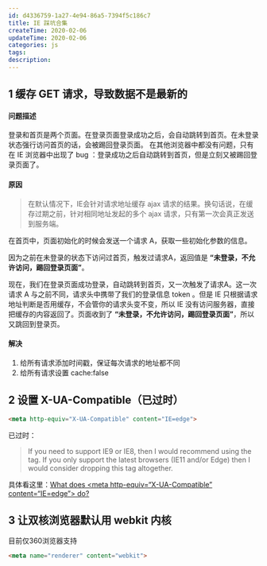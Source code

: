 ```yaml
---
id: d4336759-1a27-4e94-86a5-7394f5c186c7
title: IE 踩坑合集
createTime: 2020-02-06
updateTime: 2020-02-06
categories: js
tags: 
description: 
---
```

## 1 缓存 GET 请求，导致数据不是最新的
#### 问题描述
登录和首页是两个页面。在登录页面登录成功之后，会自动跳转到首页。在未登录状态强行访问首页的话，会被踢回登录页面。
在其他浏览器中都没有问题，只有在 IE 浏览器中出现了 bug ：登录成功之后自动跳转到首页，但是立刻又被踢回登录页面了。

#### 原因

> 在默认情况下，IE会针对请求地址缓存 ajax 请求的结果。换句话说，在缓存过期之前，针对相同地址发起的多个 ajax
> 请求，只有第一次会真正发送到服务端。

在首页中，页面初始化的时候会发送一个请求 A，获取一些初始化参数的信息。

因为之前在未登录的状态下访问过首页，触发过请求A，返回值是 **“未登录，不允许访问，踢回登录页面”**。

现在，我们在登录页面成功登录，自动跳转到首页，又一次触发了请求A。这一次请求 A 与之前不同，请求头中携带了我们的登录信息 token 。但是 IE 只根据请求地址判断是否用缓存，不会管你的请求头变不变，所以 IE 没有访问服务器，直接把缓存的内容返回了。页面收到了 **“未登录，不允许访问，踢回登录页面”**，所以又跳回到登录页。

#### 解决
1. 给所有请求添加时间戳，保证每次请求的地址都不同
2. 给所有请求设置 cache:false



## 2 设置 X-UA-Compatible（已过时）

```html
<meta http-equiv="X-UA-Compatible" content="IE=edge">
```
已过时：

> If you need to support IE9 or IE8, then I would recommend using the tag. If you only support the latest browsers (IE11 and/or Edge) then I would consider dropping this tag altogether.

具体看这里：[What does <meta http-equiv=“X-UA-Compatible” content=“IE=edge”> do?](https://stackoverflow.com/a/6771584)


## 3 让双核浏览器默认用 webkit 内核
目前仅360浏览器支持
```html
<meta name="renderer" content="webkit">
```